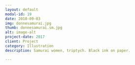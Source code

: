 ```yaml
---
layout: default
modal-id: 19
date: 2010-09-03
img: donnesamurai.jpg
thumb: donnesamurai.sm.jpg
alt: image-alt
project-date: 2017
client: Project
category: Illustration
description: Samurai women, triptych. Black ink on paper.

---
```


